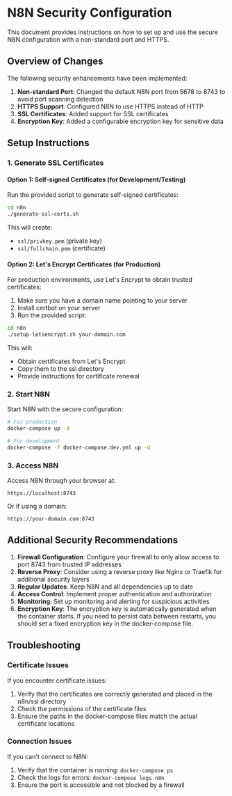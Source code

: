 # N8N Security Configuration

This document provides instructions on how to set up and use the secure N8N configuration with a non-standard port and HTTPS.

## Overview of Changes

The following security enhancements have been implemented:

1. **Non-standard Port**: Changed the default N8N port from 5678 to 8743 to avoid port scanning detection
2. **HTTPS Support**: Configured N8N to use HTTPS instead of HTTP
3. **SSL Certificates**: Added support for SSL certificates
4. **Encryption Key**: Added a configurable encryption key for sensitive data

## Setup Instructions

### 1. Generate SSL Certificates

#### Option 1: Self-signed Certificates (for Development/Testing)

Run the provided script to generate self-signed certificates:

```bash
cd n8n
./generate-ssl-certs.sh
```

This will create:
- `ssl/privkey.pem` (private key)
- `ssl/fullchain.pem` (certificate)

#### Option 2: Let's Encrypt Certificates (for Production)

For production environments, use Let's Encrypt to obtain trusted certificates:

1. Make sure you have a domain name pointing to your server
2. Install certbot on your server
3. Run the provided script:

```bash
cd n8n
./setup-letsencrypt.sh your-domain.com
```

This will:
- Obtain certificates from Let's Encrypt
- Copy them to the ssl directory
- Provide instructions for certificate renewal

### 2. Start N8N

Start N8N with the secure configuration:

```bash
# For production
docker-compose up -d

# For development
docker-compose -f docker-compose.dev.yml up -d
```

### 3. Access N8N

Access N8N through your browser at:

```
https://localhost:8743
```

Or if using a domain:

```
https://your-domain.com:8743
```

## Additional Security Recommendations

1. **Firewall Configuration**: Configure your firewall to only allow access to port 8743 from trusted IP addresses
2. **Reverse Proxy**: Consider using a reverse proxy like Nginx or Traefik for additional security layers
3. **Regular Updates**: Keep N8N and all dependencies up to date
4. **Access Control**: Implement proper authentication and authorization
5. **Monitoring**: Set up monitoring and alerting for suspicious activities
6. **Encryption Key**: The encryption key is automatically generated when the container starts. If you need to persist data between restarts, you should set a fixed encryption key in the docker-compose file.

## Troubleshooting

### Certificate Issues

If you encounter certificate issues:

1. Verify that the certificates are correctly generated and placed in the n8n/ssl directory
2. Check the permissions of the certificate files
3. Ensure the paths in the docker-compose files match the actual certificate locations

### Connection Issues

If you can't connect to N8N:

1. Verify that the container is running: `docker-compose ps`
2. Check the logs for errors: `docker-compose logs n8n`
3. Ensure the port is accessible and not blocked by a firewall